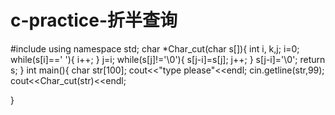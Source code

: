 # c-practice-折半查询
#include<iostream>
using namespace std;
char *Char_cut(char s[]){
	int i, k,j;
	i=0;
	while(s[i]==' '){
		i++;
	}
	j=i;
	while(s[j]!='\0'){
		s[j-i]=s[j];
		j++;
	}
	s[j-i]='\0';
	return s;
}
int main(){
	char str[100];
	cout<<"type please"<<endl;
	cin.getline(str,99);
	cout<<Char_cut(str)<<endl;
	
}
